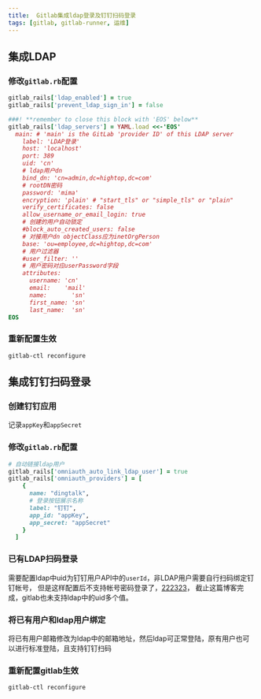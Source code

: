 ```yaml
---
title:  Gitlab集成ldap登录及钉钉扫码登录
tags: [gitlab, gitlab-runner, 运维]
---
```


## 集成LDAP
### 修改`gitlab.rb`配置
```ruby
gitlab_rails['ldap_enabled'] = true
gitlab_rails['prevent_ldap_sign_in'] = false

###! **remember to close this block with 'EOS' below**
gitlab_rails['ldap_servers'] = YAML.load <<-'EOS'
  main: # 'main' is the GitLab 'provider ID' of this LDAP server
    label: 'LDAP登录'
    host: 'localhost'
    port: 389
    uid: 'cn'
    # ldap用户dn
    bind_dn: 'cn=admin,dc=hightop,dc=com'
    # rootDN密码
    password: 'mima'
    encryption: 'plain' # "start_tls" or "simple_tls" or "plain"
    verify_certificates: false
    allow_username_or_email_login: true
    # 创建的用户自动锁定
    #block_auto_created_users: false
    # 对接用户dn objectClass应为inetOrgPerson
    base: 'ou=employee,dc=hightop,dc=com'
    # 用户过滤器
    #user_filter: ''
    # 用户密码对应userPassword字段
    attributes:
      username: 'cn'
      email:    'mail'
      name:       'sn'
      first_name: 'sn'
      last_name:  'sn'
EOS
```

### 重新配置生效

```shell
gitlab-ctl reconfigure
```

## 集成钉钉扫码登录
### 创建钉钉应用
记录`appKey`和`appSecret`
### 修改`gitlab.rb`配置
```ruby
# 自动链接ldap用户
gitlab_rails['omniauth_auto_link_ldap_user'] = true
gitlab_rails['omniauth_providers'] = [
    {
      name: "dingtalk",
      # 登录按钮展示名称
      label: "钉钉",
      app_id: "appKey",
      app_secret: "appSecret"
    }
  ]
```

### 已有LDAP扫码登录

需要配置ldap中uid为钉钉用户API中的`userId`，非LDAP用户需要自行扫码绑定钉钉帐号，
但是这样配置后不支持帐号密码登录了，[222323](https://gitlab.com/gitlab-org/gitlab/-/issues/222323)，
截止这篇博客完成，gitlab也未支持ldap中的uid多个值。

### 将已有用户和ldap用户绑定

将已有用户邮箱修改为ldap中的邮箱地址，然后ldap可正常登陆，原有用户也可以进行标准登陆，且支持钉钉扫码

### 重新配置gitlab生效
```shell
gitlab-ctl reconfigure
```
